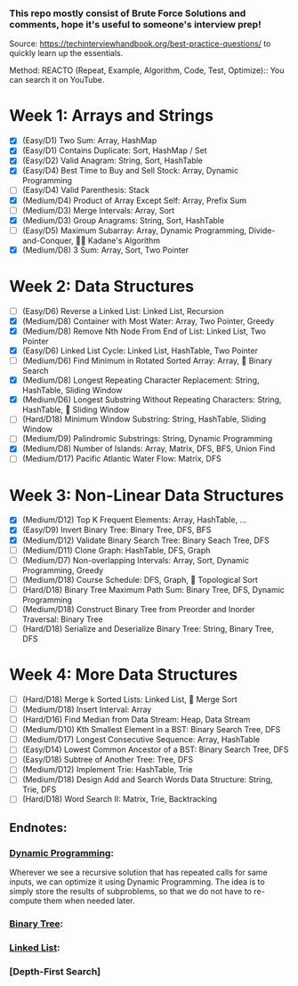 ### This repo mostly consist of Brute Force Solutions and comments, hope it's useful to someone's interview prep!

Source: https://techinterviewhandbook.org/best-practice-questions/ to quickly learn up the essentials.

Method: REACTO (Repeat, Example, Algorithm, Code, Test, Optimize):: You can search it on YouTube.

# Week 1: Arrays and Strings
- [x] (Easy/D1) Two Sum:                                Array, HashMap
- [x] (Easy/D1) Contains Duplicate:                     Sort, HashMap / Set
- [x] (Easy/D2) Valid Anagram:                          String, Sort, HashTable
- [x] (Easy/D4) Best Time to Buy and Sell Stock:        Array, Dynamic Programming
- [ ] (Easy/D4) Valid Parenthesis:                      Stack
- [x] (Medium/D4) Product of Array Except Self:         Array, Prefix Sum
- [ ] (Medium/D3) Merge Intervals:                      Array, Sort
- [x] (Medium/D3) Group Anagrams:                       String, Sort, HashTable
- [ ] (Easy/D5) Maximum Subarray:                       Array, Dynamic Programming, Divide-and-Conquer, 🧙‍♂️ Kadane's Algorithm
- [x] (Medium/D8) 3 Sum:                               Array, Sort, Two Pointer

# Week 2: Data Structures
- [ ] (Easy/D6) Reverse a Linked List:                   Linked List, Recursion
- [x] (Medium/D8) Container with Most Water:             Array, Two Pointer, Greedy
- [x] (Medium/D8) Remove Nth Node From End of List:      Linked List, Two Pointer
- [x] (Easy/D6) Linked List Cycle:                       Linked List, HashTable, Two Pointer
- [ ] (Medium/D6) Find Minimum in Rotated Sorted Array:   Array, 🧙‍ Binary Search
- [x] (Medium/D8) Longest Repeating Character Replacement: String, HashTable, Sliding Window
- [x] (Medium/D6) Longest Substring Without Repeating Characters: String, HashTable, 🧙‍ Sliding Window
- [ ] (Hard/D18) Minimum Window Substring:               String, HashTable, Sliding Window
- [ ] (Medium/D9) Palindromic Substrings:                String, Dynamic Programming
- [x] (Medium/D8) Number of Islands: Array, Matrix, DFS, BFS, Union Find
- [ ] (Medium/D17) Pacific Atlantic Water Flow:         Matrix, DFS

# Week 3: Non-Linear Data Structures
- [x] (Medium/D12) Top K Frequent Elements:              Array, HashTable, ...
- [x] (Easy/D9) Invert Binary Tree:                      Binary Tree, DFS, BFS
- [x] (Medium/D12) Validate Binary Search Tree:          Binary Seach Tree, DFS
- [ ] (Medium/D11) Clone Graph:                          HashTable, DFS, Graph
- [ ] (Medium/D7) Non-overlapping Intervals:             Array, Sort, Dynamic Programming, Greedy
- [ ] (Medium/D18) Course Schedule:                      DFS, Graph, 🧙‍ Topological Sort
- [ ] (Hard/D18) Binary Tree Maximum Path Sum:           Binary Tree, DFS, Dynamic Programming
- [ ] (Medium/D18) Construct Binary Tree from Preorder and Inorder Traversal: Binary Tree
- [ ] (Hard/D18) Serialize and Deserialize Binary Tree:  String, Binary Tree, DFS

# Week 4: More Data Structures
- [ ] (Hard/D18) Merge k Sorted Lists:                 Linked List, 🧙‍ Merge Sort
- [ ] (Medium/D18) Insert Interval:                    Array
- [ ] (Hard/D16) Find Median from Data Stream:         Heap, Data Stream
- [ ] (Medium/D10) Kth Smallest Element in a BST:      Binary Search Tree, DFS
- [ ] (Medium/D17) Longest Consecutive Sequence:       Array, HashTable
- [ ] (Easy/D14) Lowest Common Ancestor of a BST:      Binary Search Tree, DFS
- [ ] (Easy/D18) Subtree of Another Tree:              Tree, DFS
- [ ] (Medium/D12) Implement Trie:                     HashTable, Trie
- [ ] (Medium/D18) Design Add and Search Words Data Structure: String, Trie, DFS
- [ ] (Hard/D18) Word Search II:                      Matrix, Trie, Backtracking

## Endnotes:
### [Dynamic Programming](https://www.geeksforgeeks.org/dynamic-programming/):
Wherever we see a recursive solution that has repeated calls for same inputs, we can optimize it using Dynamic Programming. The idea is to simply store the results of subproblems, so that we do not have to re-compute them when needed later.

### [Binary Tree](https://www.geeksforgeeks.org/binary-tree-set-1-introduction/):
### [Linked List](https://www.geeksforgeeks.org/linked-list-set-1-introduction/):
### [Depth-First Search]
